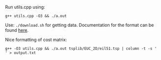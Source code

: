 Run utils.cpp using:
```
g++ utils.cpp -O3 && ./a.out
```

Use: `./download.sh` for getting data. Documentation for the format can be found [here](http://comopt.ifi.uni-heidelberg.de/software/TSPLIB95/tsp95.pdf).

Nice formatting of cost matrix:
```
g++ -O3 utils.cpp && ./a.out tsplib/EUC_2D/eil51.tsp | column -t -s ' ' > output.txt
```